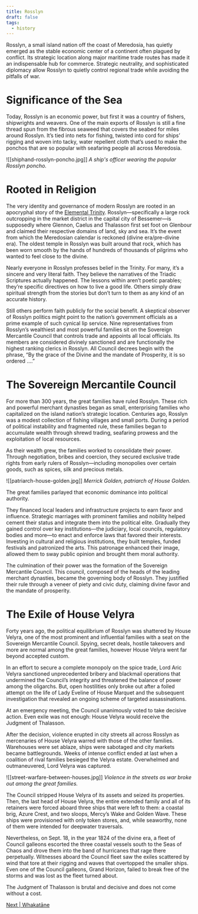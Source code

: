 ```yaml
---
title: Rosslyn
draft: false
tags:
  - history
---
```

Rosslyn, a small island nation off the coast of Meredosia, has quietly emerged as the stable economic center of a continent often plagued by conflict. Its strategic location along major maritime trade routes has made it an indispensable hub for commerce. Strategic neutrality, and sophisticated diplomacy allow Rosslyn to quietly control regional trade while avoiding the pitfalls of war.

# Significance of the Sea

Today, Rosslyn is an economic power, but first it was a country of fishers, shipwrights and weavers. One of the main exports of Rosslyn is still a fine thread spun from the fibrous seaweed that covers the seabed for miles around Rosslyn. It’s tied into nets for fishing, twisted into cord for ships’ rigging and woven into tacky, water repellent cloth that’s used to make the ponchos that are so popular with seafaring people all across Meredosia.

![[shiphand-rosslyn-poncho.jpg]]
*A ship's officer wearing the popular Rosslyn poncho.*

# Rooted in Religion

The very identity and governance of modern Rosslyn are rooted in an apocryphal story of the [Elemental Trinity](elemental-trinity). Rosslyn—specifically a large rock outcropping in the market district in the capital city of Bessemer—is supposedly where Glennon, Caelus and Thalasson first set foot on Glenbour and claimed their respective domains of land, sky and sea. It’s the event from which the Meredosian calendar is reckoned (divine era/pre-divine era). The oldest temple in Rosslyn was built around that rock, which has been worn smooth by the hands of hundreds of thousands of pilgrims who wanted to feel close to the divine.

Nearly everyone in Rosslyn professes belief in the Trinity. For many, it’s a sincere and very literal faith. They believe the narratives of the Triadic Scriptures actually happened. The lessons within aren’t poetic parables; they’re specific directives on how to live a good life. Others simply draw spiritual strength from the stories but don’t turn to them as any kind of an accurate history.

Still others perform faith publicly for the social benefit. A skeptical observer of Rosslyn politics might point to the nation’s government officials as a prime example of such cynical lip service. Nine representatives from Rosslyn’s wealthiest and most powerful families sit on the Sovereign Mercantile Council that controls trade and appoints all local officials. Its members are considered divinely sanctioned and are functionally the highest ranking clerics in Rosslyn. All Council decrees begin with the phrase, “By the grace of the Divine and the mandate of Prosperity, it is so ordered ….”

# The Sovereign Mercantile Council

For more than 300 years, the great families have ruled Rosslyn. These rich and powerful merchant dynasties began as small, enterprising families who capitalized on the island nation’s strategic location. Centuries ago, Rosslyn was a modest collection of fishing villages and small ports. During a period of political instability and fragmented rule, these families began to accumulate wealth through shrewd trading, seafaring prowess and the exploitation of local resources.

As their wealth grew, the families worked to consolidate their power. Through negotiation, bribes and coercion, they secured exclusive trade rights from early rulers of Rosslyn—including monopolies over certain goods, such as spices, silk and precious metals.

![[patriarch-house-golden.jpg]]
*Merrick Golden, patriarch of House Golden.*

The great families parlayed that economic dominance into political authority. 

They financed local leaders and infrastructure projects to earn favor and influence. Strategic marriages with prominent families and nobility helped cement their status and integrate them into the political elite. Gradually they gained control over key institutions—the judiciary, local councils, regulatory bodies and more—to enact and enforce laws that favored their interests. Investing in cultural and religious institutions, they built temples, funded festivals and patronized the arts. This patronage enhanced their image, allowed them to sway public opinion and brought them moral authority.

The culmination of their power was the formation of the Sovereign Mercantile Council. This council, composed of the heads of the leading merchant dynasties, became the governing body of Rosslyn. They justified their rule through a veneer of piety and civic duty, claiming divine favor and the mandate of prosperity.

# The Exile of House Velyra

Forty years ago, the political equilibrium of Rosslyn was shattered by House Velyra, one of the most prominent and influential families with a seat on the Sovereign Mercantile Council. Spying, secret deals, hostile takeovers and more are normal among the great families, however House Velyra went far beyond accepted custom.

In an effort to secure a complete monopoly on the spice trade, Lord Aric Velyra sanctioned unprecedented bribery and blackmail operations that undermined the Council’s integrity and threatened the balance of power among the oligarchs. But, open hostilities only broke out after a foiled attempt on the life of Lady Eveline of House Marquet and the subsequent investigation that revealed an ongoing scheme of targeted assassinations.

At an emergency meeting, the Council unanimously voted to take decisive action. Even exile was not enough: House Velyra would receive the Judgment of Thalasson.

After the decision, violence erupted in city streets all across Rosslyn as mercenaries of House Velyra warred with those of the other families. Warehouses were set ablaze, ships were sabotaged and city markets became battlegrounds. Weeks of intense conflict ended at last when a coalition of rival families besieged the Velyra estate. Overwhelmed and outmaneuvered, Lord Velyra was captured. 

![[street-warfare-between-houses.jpg]]
*Violence in the streets as war broke out among the great families.* 

The Council stripped House Velyra of its assets and seized its properties. Then, the last head of House Velyra, the entire extended family and all of its retainers were forced aboard three ships that were left to them: a coastal brig, Azure Crest, and two sloops, Mercy’s Wake and Golden Wave. These ships were provisioned with only token stores, and, while seaworthy, none of them were intended for deepwater traversals.

Nevertheless, on Sept. 18, in the year 1824 of the divine era, a fleet of Council galleons escorted the three coastal vessels south to the Seas of Chaos and drove them into the band of hurricanes that rage there perpetually. Witnesses aboard the Council fleet saw the exiles scattered by wind that tore at their rigging and waves that overtopped the smaller ships. Even one of the Council galleons, Grand Horizon, failed to break free of the storms and was lost as the fleet turned about.

The Judgment of Thalasson is brutal and decisive and does not come without a cost.

[Next | Whakatāne](whakatane.md)